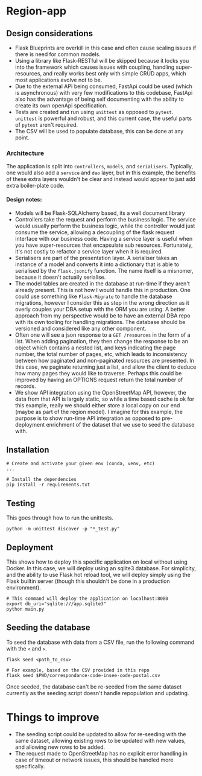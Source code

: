 # Region-app

## Design considerations
- Flask Blueprints are overkill in this case and often cause scaling issues if there is need for common models.
- Using a library like Flask-RESTful will be skipped because it locks you into the framework which causes issues with coupling, handling super-resources, and really works best only with simple CRUD apps, which most applications evolve not to be.
- Due to the external API being consumed, FastApi could be used (which is asynchronous) with very few modifications to this codebase, FastApi also has the advantage of being self documenting with the ability to create its own openApi specification.
- Tests are created and run using `unittest` as opposed to `pytest`. `unittest` is powerful and robust, and this current case, the useful parts of `pytest` aren't required.
- The CSV will be used to populate database, this can be done at any point.

### Architecture
The application is split into `controllers`, `models`, and `serialisers`. Typically, one would also add a `service` and `dao` layer, but in this example, the benefits of these extra layers wouldn't be clear and instead would appear to just add extra boiler-plate code.

#### Design notes:
- Models will be Flask-SQLAlchemy based, its a well document library
- Controllers take the request and perform the business logic. The service would usually perform the business logic, while the controller would just consume the service, allowing a decoupling of the flask request interface with our business code. Having a service layer is useful when you have super-resources that encapsulate sub resources. Fortunately, it's not costly to refactor a service layer when it is required.
- Serialisers are part of the presentation layer. A serialiser takes an instance of a model and converts it into a dictionary that is able to serialised by the `flask.jsonify` function. The name itself is a misnomer, because it doesn't actually serialise.
- The model tables are created in the database at run-time if they aren't already present. This is not how I would handle this in production. One could use something like `Flask-Migrate` to handle the database migrations, however I consider this as step in the wrong direction as it overly couples your DBA setup with the ORM you are using. A better approach from my perspective would be to have an external DBA repo with its own tooling for handling migrations. The database should be versioned and considered like any other component.
- Often one will see a json response to a `GET /resources` in the form of a list. When adding pagination, they then change the response to be an object which contains a nested list, and keys indicating the page number, the total number of pages, etc, which leads to inconsistency between how paginated and non-paginated resources are presented. In this case, we paginate returning just a list, and allow the client to deduce how many pages they would like to traverse. Perhaps this could be improved by having an OPTIONS request return the total number of records.
- We show API integration using the OpenStreetMap API, however, the data from that API is largely static, so while a time based cache is ok for this example, really we should either store a local copy on our end (maybe as part of the region model). I imagine for this example, the purpose is to show run-time API integration as opposed to pre-deployment enrichment of the dataset that we use to seed the database with.

## Installation
```
# Create and activate your given env (conda, venv, etc)
...

# Install the dependencies
pip install -r requirements.txt
```

## Testing
This goes through how to run the unittests.
```
python -m unittest discover -p "*_test.py"
```

## Deployment
This shows how to deploy this specific application on local without using Docker. In this case, we will deploy using an sqlite3 database. For simplicity, and the ability to use Flask hot reload tool, we will deploy simply using the Flask builtin server (though this shouldn't be done in a production environment).
```
# This command will deploy the application on localhost:8080
export db_uri="sqlite:///app.sqlite3"
python main.py
```

## Seeding the database
To seed the database with data from a CSV file, run the following command with the `<` and `>`.
```
flask seed <path_to_csv>

# For example, based on the CSV provided in this repo
flask seed $PWD/correspondance-code-insee-code-postal.csv
```
Once seeded, the database can't be re-seeded from the same dataset currently as the seeding script doesn't handle repopulation and updating.

# Things to improve
- The seeding script could be updated to allow for re-seeding with the same dataset, allowing existing rows to be updated with new values, and allowing new rows to be added.
- The request made to OpenStreetMap has no explicit error handling in case of timeout or network issues, this should be handled more specifically.
